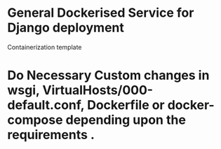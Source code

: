 # General Dockerised Service for Django deployment 

Containerization template

# Do Necessary Custom changes in wsgi, VirtualHosts/000-default.conf, Dockerfile or docker-compose depending upon the requirements .
